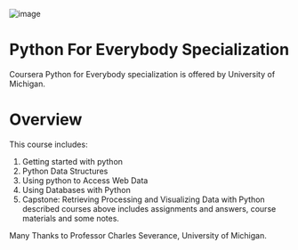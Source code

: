 ![image](https://github.com/Reza-Tahmasbi/Python-For-Everybody-Specialization/assets/121418635/8655f79f-3745-4462-8f1d-629dddd24476)

# Python For Everybody Specialization

Coursera Python for Everybody specialization is offered by University of Michigan.
# Overview
This course includes:
  1. Getting started with python
  2. Python Data Structures
  3. Using python to Access Web Data
  4. Using Databases with Python
  5. Capstone: Retrieving Processing and Visualizing Data with Python
     described courses above includes assignments and answers, course materials and some notes.

Many Thanks to Professor Charles Severance, University of Michigan.
